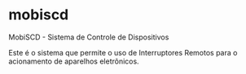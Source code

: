 # mobiscd
MobiSCD - Sistema de Controle de Dispositivos

Este é o sistema que permite o uso de Interruptores Remotos para o acionamento de aparelhos eletrônicos.
